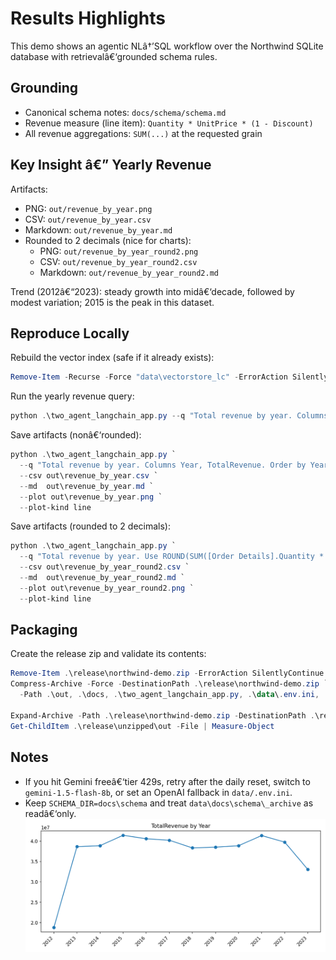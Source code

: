 ﻿
# Results Highlights

This demo shows an agentic NLâ†’SQL workflow over the Northwind SQLite database with retrievalâ€‘grounded schema rules.

## Grounding
- Canonical schema notes: `docs/schema/schema.md`
- Revenue measure (line item): `Quantity * UnitPrice * (1 - Discount)`
- All revenue aggregations: `SUM(...)` at the requested grain

## Key Insight â€” Yearly Revenue
Artifacts:
- PNG: `out/revenue_by_year.png`  
- CSV: `out/revenue_by_year.csv`  
- Markdown: `out/revenue_by_year.md`  
- Rounded to 2 decimals (nice for charts):  
  - PNG: `out/revenue_by_year_round2.png`  
  - CSV: `out/revenue_by_year_round2.csv`  
  - Markdown: `out/revenue_by_year_round2.md`

Trend (2012â€“2023): steady growth into midâ€‘decade, followed by modest variation; 2015 is the peak in this dataset.

## Reproduce Locally

Rebuild the vector index (safe if it already exists):
```powershell
Remove-Item -Recurse -Force "data\vectorstore_lc" -ErrorAction SilentlyContinue
```

Run the yearly revenue query:
```powershell
python .\two_agent_langchain_app.py --q "Total revenue by year. Columns Year, TotalRevenue. Order by Year."
```

Save artifacts (nonâ€‘rounded):
```powershell
python .\two_agent_langchain_app.py `
  --q "Total revenue by year. Columns Year, TotalRevenue. Order by Year." `
  --csv out\revenue_by_year.csv `
  --md  out\revenue_by_year.md `
  --plot out\revenue_by_year.png `
  --plot-kind line
```

Save artifacts (rounded to 2 decimals):
```powershell
python .\two_agent_langchain_app.py `
  --q "Total revenue by year. Use ROUND(SUM([Order Details].Quantity * [Order Details].UnitPrice * (1 - [Order Details].Discount)), 2) AS TotalRevenue. Columns Year, TotalRevenue. Order by Year." `
  --csv out\revenue_by_year_round2.csv `
  --md  out\revenue_by_year_round2.md `
  --plot out\revenue_by_year_round2.png `
  --plot-kind line
```

## Packaging

Create the release zip and validate its contents:
```powershell
Remove-Item .\release\northwind-demo.zip -ErrorAction SilentlyContinue
Compress-Archive -Force -DestinationPath .\release\northwind-demo.zip `
  -Path .\out, .\docs, .\two_agent_langchain_app.py, .\data\.env.ini, .\README.md

Expand-Archive -Path .\release\northwind-demo.zip -DestinationPath .\release\unzipped -Force
Get-ChildItem .\release\unzipped\out -File | Measure-Object
```

## Notes
- If you hit Gemini freeâ€‘tier 429s, retry after the daily reset, switch to `gemini-1.5-flash-8b`, or set an OpenAI fallback in `data/.env.ini`.
- Keep `SCHEMA_DIR=docs\schema` and treat `data\docs\schema\_archive` as readâ€‘only.
![Yearly Revenue (rounded)](out/revenue_by_year_round2.png)
